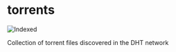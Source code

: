 torrents 
========
![Indexed](https://img.shields.io/badge/indexed-25915-blue)

Collection of torrent files discovered in the DHT network
